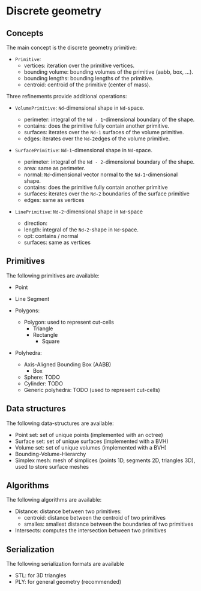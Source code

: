 # Discrete geometry

## Concepts

The main concept is the discrete geometry primitive:

- `Primitive`:
  - vertices: iteration over the primitive vertices.
  - bounding volume: bounding volumes of the primitive (aabb, box, ...).
  - bounding lengths: bounding lengths of the primitive.
  - centroid: centroid of the primitive (center of mass).

Three refinements provide additional operations:

- `VolumePrimitive`: `Nd`-dimensional shape in `Nd`-space.
  - perimeter: integral of the `Nd - 1`-dimensional boundary of the shape.
  - contains: does the primitive fully contain another primitive.
  - surfaces: iterates over the `Nd-1` surfaces of the volume primitive.
  - edges: iterates over the `Nd-2`edges of the volume primitive.
  
- `SurfacePrimitive`: `Nd-1`-dimensional shape in `Nd`-space.
  - perimeter: integral of the `Nd - 2`-dimensional boundary of the shape.
  - area: same as perimeter.
  - normal: `Nd`-dimensional vector normal to the `Nd-1`-dimensional shape.
  - contains: does the primitive fully contain another primitive
  - surfaces: iterates over the `Nd-2` boundaries of the surface primitive
  - edges: same as vertices

- `LinePrimitive`: `Nd-2`-dimensional shape in `Nd`-space
  - direction:
  - length: integral of the `Nd-2`-shape in `Nd`-space.
  - opt: contains / normal
  - surfaces: same as vertices

## Primitives

The following primitives are available:

- Point
- Line Segment
- Polygons:
  - Polygon: used to represent cut-cells
    - Triangle
    - Rectangle
      - Square

- Polyhedra:
  - Axis-Aligned Bounding Box (AABB)
    - Box
  - Sphere: TODO
  - Cylinder: TODO
  - Generic polyhedra: TODO (used to represent cut-cells)

## Data structures

The following data-structures are available:

- Point set: set of unique points (implemented with an octree)
- Surface set: set of unique surfaces (implemented with a BVH)
- Volume set: set of unique volumes (implemented with a BVH)
- Bounding-Volume-Hierarchy
- Simplex mesh: mesh of simplices (points 1D, segments 2D, triangles 3D), used
  to store surface meshes

## Algorithms

The following algorithms are available:

- Distance: distance between two primitives:
  - centroid: distance between the centroid of two primitives
  - smalles: smallest distance between the boundaries of two primitives
- Intersects: computes the intersection between two primitives


## Serialization

The following serialization formats are available

- STL: for 3D triangles
- PLY: for general geometry (recommended)
